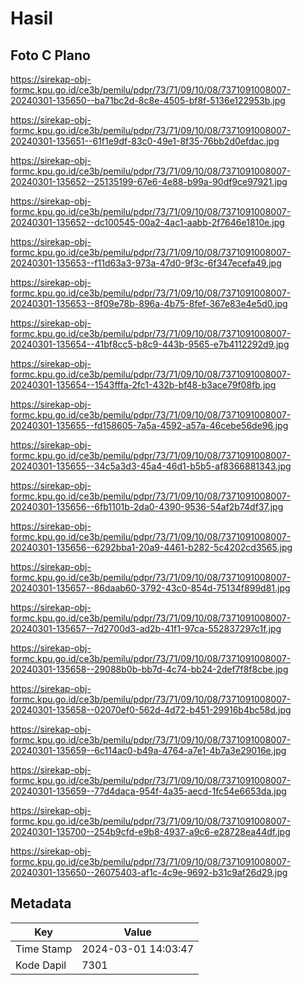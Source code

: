 # Hasil

## Foto C Plano

https://sirekap-obj-formc.kpu.go.id/ce3b/pemilu/pdpr/73/71/09/10/08/7371091008007-20240301-135650--ba71bc2d-8c8e-4505-bf8f-5136e122953b.jpg

https://sirekap-obj-formc.kpu.go.id/ce3b/pemilu/pdpr/73/71/09/10/08/7371091008007-20240301-135651--61f1e9df-83c0-49e1-8f35-76bb2d0efdac.jpg

https://sirekap-obj-formc.kpu.go.id/ce3b/pemilu/pdpr/73/71/09/10/08/7371091008007-20240301-135652--25135199-67e6-4e88-b99a-90df9ce97921.jpg

https://sirekap-obj-formc.kpu.go.id/ce3b/pemilu/pdpr/73/71/09/10/08/7371091008007-20240301-135652--dc100545-00a2-4ac1-aabb-2f7646e1810e.jpg

https://sirekap-obj-formc.kpu.go.id/ce3b/pemilu/pdpr/73/71/09/10/08/7371091008007-20240301-135653--f11d63a3-973a-47d0-9f3c-6f347ecefa49.jpg

https://sirekap-obj-formc.kpu.go.id/ce3b/pemilu/pdpr/73/71/09/10/08/7371091008007-20240301-135653--8f09e78b-896a-4b75-8fef-367e83e4e5d0.jpg

https://sirekap-obj-formc.kpu.go.id/ce3b/pemilu/pdpr/73/71/09/10/08/7371091008007-20240301-135654--41bf8cc5-b8c9-443b-9565-e7b4112292d9.jpg

https://sirekap-obj-formc.kpu.go.id/ce3b/pemilu/pdpr/73/71/09/10/08/7371091008007-20240301-135654--1543fffa-2fc1-432b-bf48-b3ace79f08fb.jpg

https://sirekap-obj-formc.kpu.go.id/ce3b/pemilu/pdpr/73/71/09/10/08/7371091008007-20240301-135655--fd158605-7a5a-4592-a57a-46cebe56de96.jpg

https://sirekap-obj-formc.kpu.go.id/ce3b/pemilu/pdpr/73/71/09/10/08/7371091008007-20240301-135655--34c5a3d3-45a4-46d1-b5b5-af8366881343.jpg

https://sirekap-obj-formc.kpu.go.id/ce3b/pemilu/pdpr/73/71/09/10/08/7371091008007-20240301-135656--6fb1101b-2da0-4390-9536-54af2b74df37.jpg

https://sirekap-obj-formc.kpu.go.id/ce3b/pemilu/pdpr/73/71/09/10/08/7371091008007-20240301-135656--6292bba1-20a9-4461-b282-5c4202cd3565.jpg

https://sirekap-obj-formc.kpu.go.id/ce3b/pemilu/pdpr/73/71/09/10/08/7371091008007-20240301-135657--86daab60-3792-43c0-854d-75134f899d81.jpg

https://sirekap-obj-formc.kpu.go.id/ce3b/pemilu/pdpr/73/71/09/10/08/7371091008007-20240301-135657--7d2700d3-ad2b-41f1-97ca-552837297c1f.jpg

https://sirekap-obj-formc.kpu.go.id/ce3b/pemilu/pdpr/73/71/09/10/08/7371091008007-20240301-135658--29088b0b-bb7d-4c74-bb24-2def7f8f8cbe.jpg

https://sirekap-obj-formc.kpu.go.id/ce3b/pemilu/pdpr/73/71/09/10/08/7371091008007-20240301-135658--02070ef0-562d-4d72-b451-29916b4bc58d.jpg

https://sirekap-obj-formc.kpu.go.id/ce3b/pemilu/pdpr/73/71/09/10/08/7371091008007-20240301-135659--6c114ac0-b49a-4764-a7e1-4b7a3e29016e.jpg

https://sirekap-obj-formc.kpu.go.id/ce3b/pemilu/pdpr/73/71/09/10/08/7371091008007-20240301-135659--77d4daca-954f-4a35-aecd-1fc54e6653da.jpg

https://sirekap-obj-formc.kpu.go.id/ce3b/pemilu/pdpr/73/71/09/10/08/7371091008007-20240301-135700--254b9cfd-e9b8-4937-a9c6-e28728ea44df.jpg

https://sirekap-obj-formc.kpu.go.id/ce3b/pemilu/pdpr/73/71/09/10/08/7371091008007-20240301-135650--26075403-af1c-4c9e-9692-b31c9af26d29.jpg


## Metadata

| Key        | Value               |
| ---------- | ------------------- |
| Time Stamp | 2024-03-01 14:03:47 |
| Kode Dapil | 7301                |



